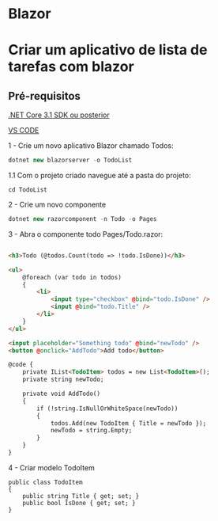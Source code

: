 # Blazor
# Criar um aplicativo de lista de tarefas com blazor
## Pré-requisitos

[.NET Core 3.1 SDK ou posterior](https://dotnet.microsoft.com/download/dotnet-core/3.1)

[VS CODE](https://code.visualstudio.com/Download)

1 - Crie um novo aplicativo Blazor chamado Todos:

```C#
dotnet new blazorserver -o TodoList
```
1.1 Com o projeto criado navegue até a pasta do projeto:
```
cd TodoList
``` 

2 - Crie um novo componente

```C#
dotnet new razorcomponent -n Todo -o Pages
```
3 - Abra o componente todo Pages/Todo.razor:

```html

<h3>Todo (@todos.Count(todo => !todo.IsDone))</h3>

<ul>
    @foreach (var todo in todos)
    {
        <li>
            <input type="checkbox" @bind="todo.IsDone" />
            <input @bind="todo.Title" />
        </li>
    }
</ul>

<input placeholder="Something todo" @bind="newTodo" />
<button @onclick="AddTodo">Add todo</button>

@code {
    private IList<TodoItem> todos = new List<TodoItem>();
    private string newTodo;

    private void AddTodo()
    {
        if (!string.IsNullOrWhiteSpace(newTodo))
        {
            todos.Add(new TodoItem { Title = newTodo });
            newTodo = string.Empty;
        }
    }
}
```
4 - Criar modelo TodoItem
```
public class TodoItem
{
    public string Title { get; set; }
    public bool IsDone { get; set; }
}
```
